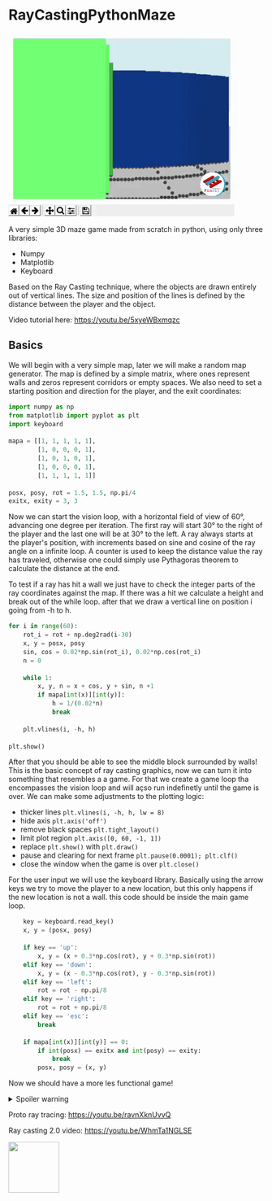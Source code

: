 # RayCastingPythonMaze

 ![](gif.gif)
 
A very simple 3D maze game made from scratch in python, using only three libraries:
- Numpy
- Matplotlib
- Keyboard

Based on the Ray Casting technique, where the objects are drawn entirely out of vertical lines. The size and position of the lines is defined by the distance between the player and the object.

Video tutorial here: https://youtu.be/5xyeWBxmqzc

## Basics

We will begin with a very simple map, later we will make a random map generator. The map is defined by a simple matrix, where ones represent walls and zeros represent corridors or empty spaces. We also need to set a starting position and direction for the player, and the exit coordinates:

```python
import numpy as np
from matplotlib import pyplot as plt
import keyboard

mapa = [[1, 1, 1, 1, 1],
        [1, 0, 0, 0, 1],
        [1, 0, 1, 0, 1],
        [1, 0, 0, 0, 1],
        [1, 1, 1, 1, 1]]

posx, posy, rot = 1.5, 1.5, np.pi/4
exitx, exity = 3, 3
```
Now we can start the vision loop, with a horizontal field of view of 60°, advancing one degree per iteration. The first ray will start 30° to the right of the player and the last one will be at 30° to the left. A ray always starts at the player's position, with increments based on sine and cosine of the ray angle on a infinite loop. A counter is used to keep the distance value the ray has traveled, otherwise one could simply use Pythagoras theorem to calculate the distance at the end.

To test if a ray has hit a wall we just have to check the integer parts of the ray coordinates against the map. If there was a hit we calculate a height and break out of the while loop. after that we draw a vertical line on position i going from -h to h.

```python
for i in range(60):
    rot_i = rot + np.deg2rad(i-30)
    x, y = posx, posy
    sin, cos = 0.02*np.sin(rot_i), 0.02*np.cos(rot_i)
    n = 0
    
    while 1:
        x, y, n = x + cos, y + sin, n +1
        if mapa[int(x)][int(y)]:
            h = 1/(0.02*n)
            break
        
    plt.vlines(i, -h, h)

plt.show()
```
After that you should be able to see the middle block surrounded by walls! This is the basic concept of ray casting graphics, now we can turn it into something that resembles a a game. For that we create a game loop tha encompasses the vision loop and will açso run indefinetly until the game is over. We can make some adjustments to the plotting logic: 

* thicker lines `plt.vlines(i, -h, h, lw = 8)`
* hide axis `plt.axis('off')`
* remove black spaces `plt.tight_layout()`
* limit plot region  `plt.axis([0, 60, -1, 1])`
* replace `plt.show()`  with `plt.draw()`
* pause and clearing for next frame `plt.pause(0.0001); plt.clf()`
* close the window when the game is over `plt.close()`

For the user input we will use the keyboard library. Basically using the arrow keys we try to move the player to a new location, but this only happens if the new location is not a wall. this code should be inside the main game loop.

```python
    key = keyboard.read_key()
    x, y = (posx, posy)

    if key == 'up':
        x, y = (x + 0.3*np.cos(rot), y + 0.3*np.sin(rot))
    elif key == 'down':
        x, y = (x - 0.3*np.cos(rot), y - 0.3*np.sin(rot))
    elif key == 'left':
        rot = rot - np.pi/8
    elif key == 'right':
        rot = rot + np.pi/8
    elif key == 'esc':
        break

    if mapa[int(x)][int(y)] == 0:
        if int(posx) == exitx and int(posy) == exity:
            break
        posx, posy = (x, y)
```
Now we should have a more les functional game!

<details>
  <summary>Spoiler warning</summary>
  
  ```python
import numpy as np
from matplotlib import pyplot as plt
import keyboard

mapa = [[1, 1, 1, 1, 1],
        [1, 0, 0, 0, 1],
        [1, 0, 1, 0, 1],
        [1, 0, 0, 0, 1],
        [1, 1, 1, 1, 1]]

posx, posy, rot = 1.5, 1.5, np.pi/4
exitx, exity = 3, 3

while 1:
    for i in range(60):
        rot_i = rot + np.deg2rad(i-30)
        x, y = posx, posy
        sin, cos = 0.02*np.sin(rot_i), 0.02*np.cos(rot_i)
        n = 0
        
        while 1:
            x, y, n = x + cos, y + sin, n +1
            if mapa[int(x)][int(y)]:
                h = 1/(0.02*n)
                break
            
        plt.vlines(i, -h, h, lw=8)

    plt.axis('off'); plt.tight_layout(); plt.axis([0, 60, -1, 1])
    plt.draw(); plt.pause(0.0001); plt.clf()
    
    key = keyboard.read_key()
    x, y = (posx, posy)

    if key == 'up':
        x, y = (x + 0.3*np.cos(rot), y + 0.3*np.sin(rot))
    elif key == 'down':
        x, y = (x - 0.3*np.cos(rot), y - 0.3*np.sin(rot))
    elif key == 'left':
        rot = rot - np.pi/8
    elif key == 'right':
        rot = rot + np.pi/8
    elif key == 'esc':
        break

    if mapa[int(x)][int(y)] == 0:
        if int(posx) == exitx and int(posy) == exity:
            break
        posx, posy = (x, y)

plt.show()
```
  
</details>

Proto ray tracing: https://youtu.be/ravnXknUvvQ

Ray casting 2.0 video: https://youtu.be/WhmTa1NGLSE

 
 
<img src="https://avatars0.githubusercontent.com/u/76776190?s=460&u=8f3943b46a0f1060a462d8a2922319edd9cd241c&v=4" width="100" height="100">
